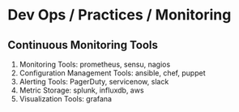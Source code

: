 # Dev Ops / Practices / Monitoring

## Continuous Monitoring Tools

1) Monitoring Tools: prometheus, sensu, nagios
2) Configuration Management Tools: ansible, chef, puppet
3) Alerting Tools: PagerDuty, servicenow, slack
4) Metric Storage: splunk, influxdb, aws
5) Visualization Tools: grafana
